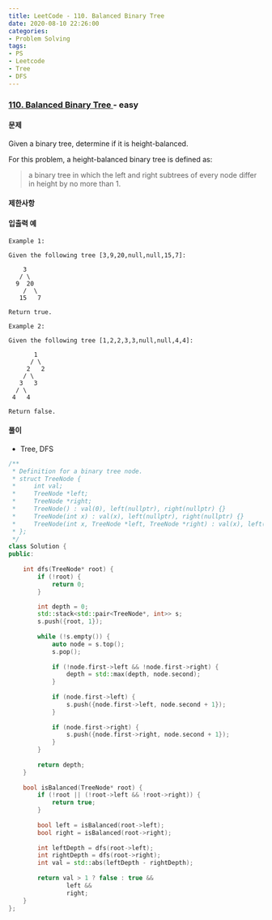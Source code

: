 ```yaml
---
title: LeetCode - 110. Balanced Binary Tree
date: 2020-08-10 22:26:00
categories:
- Problem Solving
tags:
- PS
- Leetcode
- Tree
- DFS
---
```


### [ 110. Balanced Binary Tree ](https://leetcode.com/problems/balanced-binary-tree/) - easy

#### 문제

Given a binary tree, determine if it is height-balanced.

For this problem, a height-balanced binary tree is defined as:

> a binary tree in which the left and right subtrees of every node differ in height by no more than 1.

#### 제한사항

#### 입출력 예

```
Example 1:

Given the following tree [3,9,20,null,null,15,7]:

    3
   / \
  9  20
    /  \
   15   7

Return true.
```

```
Example 2:

Given the following tree [1,2,2,3,3,null,null,4,4]:

       1
      / \
     2   2
    / \
   3   3
  / \
 4   4

Return false.
```

#### 풀이
 - Tree, DFS

```cpp
/**
 * Definition for a binary tree node.
 * struct TreeNode {
 *     int val;
 *     TreeNode *left;
 *     TreeNode *right;
 *     TreeNode() : val(0), left(nullptr), right(nullptr) {}
 *     TreeNode(int x) : val(x), left(nullptr), right(nullptr) {}
 *     TreeNode(int x, TreeNode *left, TreeNode *right) : val(x), left(left), right(right) {}
 * };
 */
class Solution {
public:
    
    int dfs(TreeNode* root) {
        if (!root) {
            return 0;    
        }

        int depth = 0;
        std::stack<std::pair<TreeNode*, int>> s;
        s.push({root, 1});
        
        while (!s.empty()) {
            auto node = s.top();
            s.pop();
            
            if (!node.first->left && !node.first->right) {
                depth = std::max(depth, node.second);
            }
            
            if (node.first->left) {
                s.push({node.first->left, node.second + 1});
            }
            
            if (node.first->right) {
                s.push({node.first->right, node.second + 1});
            }
        }
        
        return depth;
    }
    
    bool isBalanced(TreeNode* root) {
        if (!root || (!root->left && !root->right)) {
            return true;
        }
        
        bool left = isBalanced(root->left);
        bool right = isBalanced(root->right);
        
        int leftDepth = dfs(root->left);
        int rightDepth = dfs(root->right);
        int val = std::abs(leftDepth - rightDepth);
        
        return val > 1 ? false : true &&
                left &&
                right;
    }
};
```
